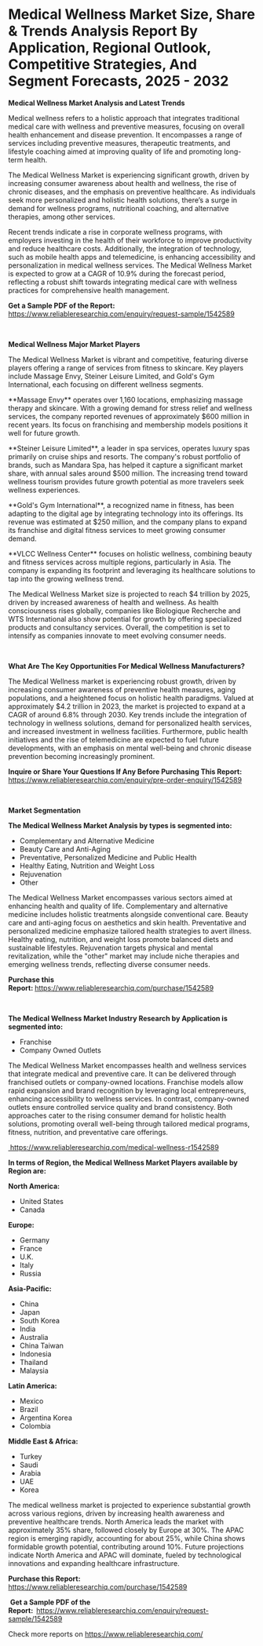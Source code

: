 <p><h1>Medical Wellness Market Size, Share & Trends Analysis Report By Application, Regional Outlook, Competitive Strategies, And Segment Forecasts, 2025 - 2032</h1></p><p><strong>Medical Wellness Market Analysis and Latest Trends</strong></p>
<p><p>Medical wellness refers to a holistic approach that integrates traditional medical care with wellness and preventive measures, focusing on overall health enhancement and disease prevention. It encompasses a range of services including preventive measures, therapeutic treatments, and lifestyle coaching aimed at improving quality of life and promoting long-term health.</p><p>The Medical Wellness Market is experiencing significant growth, driven by increasing consumer awareness about health and wellness, the rise of chronic diseases, and the emphasis on preventive healthcare. As individuals seek more personalized and holistic health solutions, there’s a surge in demand for wellness programs, nutritional coaching, and alternative therapies, among other services.</p><p>Recent trends indicate a rise in corporate wellness programs, with employers investing in the health of their workforce to improve productivity and reduce healthcare costs. Additionally, the integration of technology, such as mobile health apps and telemedicine, is enhancing accessibility and personalization in medical wellness services. The Medical Wellness Market is expected to grow at a CAGR of 10.9% during the forecast period, reflecting a robust shift towards integrating medical care with wellness practices for comprehensive health management.</p></p>
<p><strong>Get a Sample PDF of the Report:&nbsp;</strong> <a href="https://www.reliableresearchiq.com/enquiry/request-sample/1542589?utm_campaign=2297&utm_medium=2&utm_source=Github&utm_content=ia&utm_term=03032025&utm_id=medical-wellness">https://www.reliableresearchiq.com/enquiry/request-sample/1542589</a></p>
<p>&nbsp;</p>
<p><strong>Medical Wellness Major Market Players</strong></p>
<p><p>The Medical Wellness Market is vibrant and competitive, featuring diverse players offering a range of services from fitness to skincare. Key players include Massage Envy, Steiner Leisure Limited, and Gold's Gym International, each focusing on different wellness segments.</p><p>**Massage Envy** operates over 1,160 locations, emphasizing massage therapy and skincare. With a growing demand for stress relief and wellness services, the company reported revenues of approximately $600 million in recent years. Its focus on franchising and membership models positions it well for future growth.</p><p>**Steiner Leisure Limited**, a leader in spa services, operates luxury spas primarily on cruise ships and resorts. The company's robust portfolio of brands, such as Mandara Spa, has helped it capture a significant market share, with annual sales around $500 million. The increasing trend toward wellness tourism provides future growth potential as more travelers seek wellness experiences.</p><p>**Gold's Gym International**, a recognized name in fitness, has been adapting to the digital age by integrating technology into its offerings. Its revenue was estimated at $250 million, and the company plans to expand its franchise and digital fitness services to meet growing consumer demand.</p><p>**VLCC Wellness Center** focuses on holistic wellness, combining beauty and fitness services across multiple regions, particularly in Asia. The company is expanding its footprint and leveraging its healthcare solutions to tap into the growing wellness trend.</p><p>The Medical Wellness Market size is projected to reach $4 trillion by 2025, driven by increased awareness of health and wellness. As health consciousness rises globally, companies like Biologique Recherche and WTS International also show potential for growth by offering specialized products and consultancy services. Overall, the competition is set to intensify as companies innovate to meet evolving consumer needs.</p></p>
<p>&nbsp;</p>
<p><strong>What Are The Key Opportunities For Medical Wellness Manufacturers?</strong></p>
<p><p>The Medical Wellness market is experiencing robust growth, driven by increasing consumer awareness of preventive health measures, aging populations, and a heightened focus on holistic health paradigms. Valued at approximately $4.2 trillion in 2023, the market is projected to expand at a CAGR of around 6.8% through 2030. Key trends include the integration of technology in wellness solutions, demand for personalized health services, and increased investment in wellness facilities. Furthermore, public health initiatives and the rise of telemedicine are expected to fuel future developments, with an emphasis on mental well-being and chronic disease prevention becoming increasingly prominent.</p></p>
<p><strong>Inquire or Share Your Questions If Any Before Purchasing This Report:</strong> <a href="https://www.reliableresearchiq.com/enquiry/pre-order-enquiry/1542589?utm_campaign=2297&utm_medium=2&utm_source=Github&utm_content=ia&utm_term=03032025&utm_id=medical-wellness">https://www.reliableresearchiq.com/enquiry/pre-order-enquiry/1542589</a></p>
<p>&nbsp;</p>
<p><strong>Market Segmentation</strong></p>
<p><strong>The Medical Wellness Market Analysis by types is segmented into:</strong></p>
<p><ul><li>Complementary and Alternative Medicine</li><li>Beauty Care and Anti-Aging</li><li>Preventative, Personalized Medicine and Public Health</li><li>Healthy Eating, Nutrition and Weight Loss</li><li>Rejuvenation</li><li>Other</li></ul></p>
<p><p>The Medical Wellness Market encompasses various sectors aimed at enhancing health and quality of life. Complementary and alternative medicine includes holistic treatments alongside conventional care. Beauty care and anti-aging focus on aesthetics and skin health. Preventative and personalized medicine emphasize tailored health strategies to avert illness. Healthy eating, nutrition, and weight loss promote balanced diets and sustainable lifestyles. Rejuvenation targets physical and mental revitalization, while the "other" market may include niche therapies and emerging wellness trends, reflecting diverse consumer needs.</p></p>
<p><strong>Purchase this Report:&nbsp;</strong><a href="https://www.reliableresearchiq.com/purchase/1542589?utm_campaign=2297&utm_medium=2&utm_source=Github&utm_content=ia&utm_term=03032025&utm_id=medical-wellness">https://www.reliableresearchiq.com/purchase/1542589</a></p>
<p>&nbsp;</p>
<p><strong>The Medical Wellness Market Industry Research by Application is segmented into:</strong></p>
<p><ul><li>Franchise</li><li>Company Owned Outlets</li></ul></p>
<p><p>The Medical Wellness Market encompasses health and wellness services that integrate medical and preventive care. It can be delivered through franchised outlets or company-owned locations. Franchise models allow rapid expansion and brand recognition by leveraging local entrepreneurs, enhancing accessibility to wellness services. In contrast, company-owned outlets ensure controlled service quality and brand consistency. Both approaches cater to the rising consumer demand for holistic health solutions, promoting overall well-being through tailored medical programs, fitness, nutrition, and preventative care offerings.</p></p>
<p><a href="https://www.reliableresearchiq.com/medical-wellness-r1542589?utm_campaign=2297&utm_medium=2&utm_source=Github&utm_content=ia&utm_term=03032025&utm_id=medical-wellness">&nbsp;https://www.reliableresearchiq.com/medical-wellness-r1542589</a></p>
<p><strong>In terms of Region, the Medical Wellness Market Players available by Region are:</strong></p>
<p>
    <p> <strong> North America: </strong>
        <ul>
            <li>United States</li>
            <li>Canada</li>
        </ul>
        </p> 
    <p> <strong> Europe: </strong>
        <ul>
            <li>Germany</li>
            <li>France</li>
            <li>U.K.</li>
            <li>Italy</li>
            <li>Russia</li>
        </ul>
        </p> 
    <p> <strong> Asia-Pacific: </strong>
        <ul>
            <li>China</li>
            <li>Japan</li>
            <li>South Korea</li>
            <li>India</li>
            <li>Australia</li>
            <li>China Taiwan</li>
            <li>Indonesia</li>
            <li>Thailand</li>
            <li>Malaysia</li>
        </ul>
        </p> 
    <p> <strong> Latin America: </strong>
        <ul>
            <li>Mexico</li>
            <li>Brazil</li>
            <li>Argentina Korea</li>
            <li>Colombia</li>
        </ul>
        </p> 
    <p> <strong> Middle East & Africa: </strong>
        <ul>
            <li>Turkey</li>
            <li>Saudi</li>
            <li>Arabia</li>
            <li>UAE</li>
            <li>Korea</li>
        </ul>
    </p>
    </p>
<p><p>The medical wellness market is projected to experience substantial growth across various regions, driven by increasing health awareness and preventive healthcare trends. North America leads the market with approximately 35% share, followed closely by Europe at 30%. The APAC region is emerging rapidly, accounting for about 25%, while China shows formidable growth potential, contributing around 10%. Future projections indicate North America and APAC will dominate, fueled by technological innovations and expanding healthcare infrastructure.</p></p>
<p><strong>Purchase this Report: </strong><a href="https://www.reliableresearchiq.com/purchase/1542589?utm_campaign=2297&utm_medium=2&utm_source=Github&utm_content=ia&utm_term=03032025&utm_id=medical-wellness">https://www.reliableresearchiq.com/purchase/1542589</a></p>
<p>&nbsp;<strong>Get a Sample PDF of the Report:&nbsp;&nbsp;</strong><a href="https://www.reliableresearchiq.com/enquiry/request-sample/1542589?utm_campaign=2297&utm_medium=2&utm_source=Github&utm_content=ia&utm_term=03032025&utm_id=medical-wellness">https://www.reliableresearchiq.com/enquiry/request-sample/1542589</a></p>
<p><strong></strong></p>
<p>Check more reports on <a href="https://www.reliableresearchiq.com/?utm_campaign=2297&utm_medium=2&utm_source=Github&utm_content=ia&utm_term=03032025&utm_id=medical-wellness">https://www.reliableresearchiq.com/</a></p>